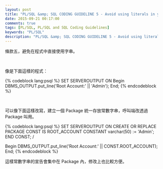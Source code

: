 ```yaml
---
layout: post
title: "PL/SQL &amp; SQL CODING GUIDELINE 5 - Avoid using literals in your code"
date: 2015-09-21 00:17:00
comments: true
tags: [PL/SQL, PL/SQL and SQL Coding Guidelines]
keywords: "PL/SQL"
description: "PL/SQL &amp; SQL CODING GUIDELINE 5 - Avoid using literals in your code"
---
```


條款五，避免在程式中直接使用字串。  

<!-- More -->

<br/>


像是下面這樣的程式：

{% codeblock lang:psql %}
SET SERVEROUTPUT ON
Begin
    DBMS_OUTPUT.put_line('Root Account:' || 'Admin');
End;
{% endcodeblock %}

<br/>


可以像下面這樣改寫，建立一個 Package 統一存放常數字串，呼叫端改透過 Package 叫用。  

{% codeblock lang:psql %}
SET SERVEROUTPUT ON
CREATE OR REPLACE PACKAGE CONST
IS
    ROOT_ACCOUNT CONSTANT varchar(50) := 'Admin';
END CONST;
/

Begin
    DBMS_OUTPUT.put_line('Root Account:' || CONST.ROOT_ACCOUNT);
End;
{% endcodeblock %}

這樣常數字串的宣告會集中在 Package 內，修改上也比較方便。  
